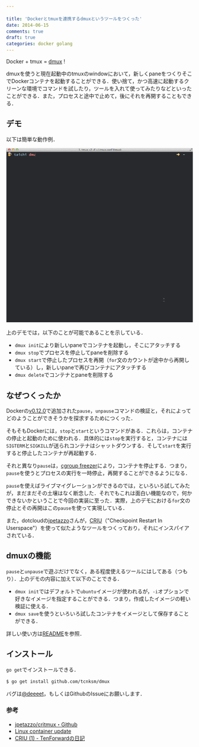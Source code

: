 ```yaml
---

title: 'Dockerとtmuxを連携するdmuxというツールをつくった'
date: 2014-06-15
comments: true
draft: true
categories: docker golang
---
```


Docker + tmux = [dmux](https://github.com/tcnksm/dmux) !

dmuxを使うと現在起動中のtmuxのwindowにおいて，新しくpaneをつくりそこでDockerコンテナを起動することができる．使い捨て，かつ高速に起動するクリーンな環境でコマンドを試したり，ツールを入れて使ってみたりなどといったことができる．また，プロセスと途中で止めて，後にそれを再開することもできる．

## デモ

以下は簡単な動作例．

<img src="/images/dmux.gif" class="image">

上のデモでは，以下のことが可能であることを示している．

- `dmux init`により新しいpaneでコンテナを起動し，そこにアタッチする
- `dmux stop`でプロセスを停止してpaneを削除する
- `dmux start`で停止したプロセスを再開（`for`文のカウントが途中から再開している）し，新しいpaneで再びコンテナにアタッチする
- `dmux delete`でコンテナとpaneを削除する

## なぜつくったか

Dockerの[v0.12.0](https://github.com/dotcloud/docker/blob/master/CHANGELOG.md#0120-2014-06-05)で追加された`pause`，`unpause`コマンドの検証と，それによってどのようことができそうかを探求するためにつくった．

そもそもDockerには，`stop`と`start`というコマンドがある．これらは，コンテナの停止と起動のために使われる．具体的には`stop`を実行すると，コンテナには`SIGTERM`と`SIGKILL`が送られコンテナはシャットダウンする．そして`start`を実行すると停止したコンテナが再起動する．

それと異なり`pause`は，[cgroup freezer](https://www.kernel.org/doc/Documentation/cgroups/freezer-subsystem.txt)により，コンテナを停止する．つまり，`pause`を使うとプロセスの実行を一時停止，再開することができるようになる．

`pause`を使えばライブマイグレーションができるのでは，といろいろ試してみたが，まだまだその土壌はなく断念した．それでもこれは面白い機能なので，何かできないかということで今回の実装に至った．実際，上のデモにおける`for`文の停止とその再開はこの`pause`を使って実現している．

また，dotcloudの[jpetazzo](https://github.com/jpetazzo)さんが，[CRIU](http://criu.org/Main_Page)（"Checkpoint Restart In Userspace"）を使って似たようなツールをつくっており，それにインスパイアされている．

## dmuxの機能

`pause`と`unpause`で遊ぶだけでなく，ある程度使えるツールにはしてある（つもり）．上のデモの内容に加えて以下のことできる．

- `dmux init`ではデフォルトで`ubuntu`イメージが使われるが，`-i`オプションで好きなイメージを指定することができる．つまり，作成したイメージの軽い検証に使える．
- `dmux save`を使うといろいろ試したコンテナをイメージとして保存することができる．

詳しい使い方は[README](https://github.com/tcnksm/dmux/blob/master/README.md)を参照．

## インストール

`go get`でインストールできる．

```bash
$ go get install github.com/tcnksm/dmux
```

バグは[@deeeet](https://twitter.com/deeeet)，もしくはGithubのIssueにお願いします．

### 参考

- [jpetazzo/critmux・Github](https://github.com/jpetazzo/critmux)
- [Linux container update](http://www.slideshare.net/kosaki55tea/linux-container-update)
- [CRIU (1) - TenForwardの日記](http://d.hatena.ne.jp/defiant/20121024/1351079121)






